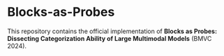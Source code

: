 # Blocks-as-Probes
This repository contains the official implementation of **Blocks as Probes: Dissecting Categorization Ability of Large Multimodal Models** (BMVC 2024).
